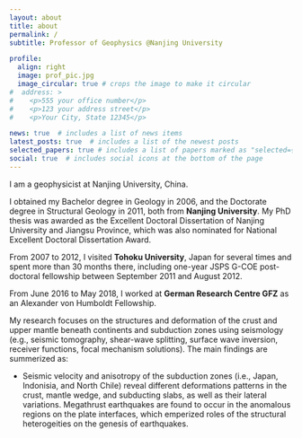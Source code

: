 ```yaml
---
layout: about
title: about
permalink: /
subtitle: Professor of Geophysics @Nanjing University

profile:
  align: right
  image: prof_pic.jpg
  image_circular: true # crops the image to make it circular
#  address: >
#    <p>555 your office number</p>
#    <p>123 your address street</p>
#    <p>Your City, State 12345</p>

news: true  # includes a list of news items
latest_posts: true  # includes a list of the newest posts
selected_papers: true # includes a list of papers marked as "selected={true}"
social: true  # includes social icons at the bottom of the page
---
```


I am a geophysicist at Nanjing University, China. 

I obtained my Bachelor degree in Geology in 2006, and the Doctorate degree in Structural Geology in 2011, both from **Nanjing University**. My PhD thesis was awarded as the Excellent Doctoral Dissertation of Nanjing University and Jiangsu Province, which was also nominated for National Excellent Doctoral Dissertation Award.

From 2007 to 2012, I visited **Tohoku University**, Japan for several times and spent more than 30 months there, including one-year JSPS G-COE post-doctoral fellowship between September 2011 and August 2012. 

From June 2016 to May 2018, I worked at **German Research Centre GFZ** as an Alexander von Humboldt Fellowship.  

My research focuses on the structures and deformation of the crust and upper mantle beneath continents and subduction zones using seismology (e.g., seismic tomography, shear-wave splitting, surface wave inversion, receiver functions, focal mechanism solutions). The main findings are summerized as:

- Seismic velocity and anisotropy of the subduction zones (i.e., Japan, Indonisia, and North Chile) reveal different deformations patterns in the crust, mantle wedge, and subducting slabs, as well as their lateral variations. Megathrust earthquakes are found to occur in the anomalous regions on the plate interfaces, which emperized roles of the structural heterogeities on the genesis of earthquakes. 
